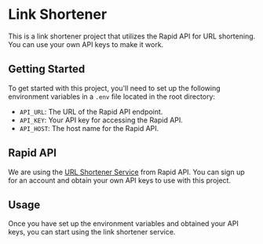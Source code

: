 # Link Shortener

This is a link shortener project that utilizes the Rapid API for URL shortening. You can use your own API keys to make it work.

## Getting Started

To get started with this project, you'll need to set up the following environment variables in a `.env` file located in the root directory:

- `API_URL`: The URL of the Rapid API endpoint.
- `API_KEY`: Your API key for accessing the Rapid API.
- `API_HOST`: The host name for the Rapid API.

## Rapid API

We are using the [URL Shortener Service](https://rapidapi.com/BigLobster/api/url-shortener-service/) from Rapid API. You can sign up for an account and obtain your own API keys to use with this project.

## Usage

Once you have set up the environment variables and obtained your API keys, you can start using the link shortener service.